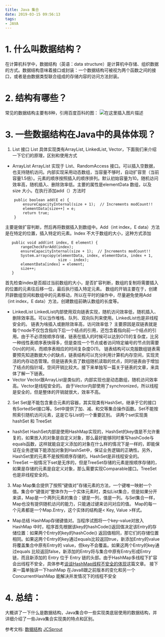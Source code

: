 ```yaml
---
title: Java 集合
date: 2019-03-15 09:56:13
tags:
- JAVA
---
```


# 1.	什么叫数据结构？
在计算机科学中，数据结构（英语：data structure）是计算机中存储、组织数据的方式。数据结构意味着接口或封装：一个数据结构可被视为两个函数之间的接口，或者是由数据类型联合组成的存储内容的访问方法封装。
# 2. 结构有哪些？
常见的数据结构主要有8种，引用百度百科的图：
 ![在这里插入图片描述](https://img-blog.csdnimg.cn/20190228100803325.png)
# 3.	一些数据结构在Java中的具体体现？
1.	List 接口
List 具体实现类有ArrayList, LinkedList, Vector，下面我们来介绍一下它们的原理，区别和使用方式
* ArrayList
ArrayList 实现于 List、RandomAccess 接口。可以插入空数据，也支持随机访问。内部实现采用动态数组，当容量不够时，自动扩容至（当前容量1.5倍）。元素的顺序按照插入的顺序排列。默认初始容量为10。随机访问效率高，随机插入、删除效率低。主要的属性是elementData 数组，以及 size 大小。在执行添加add（）方法时
```
	public boolean add(E e) {
	    ensureCapacityInternal(size + 1);  // Increments modCount!!
	    elementData[size++] = e;
	    return true;
	}
```
 主要是做扩容判断，然后再将数据插入到数组中。Add（int index，E data）方法是在特定的位置，插入特定的元素。Index 不大于数组的大小，这种方式添加
 ```
	public void add(int index, E element) {
	    rangeCheckForAdd(index);
	    ensureCapacityInternal(size + 1);  // Increments modCount!!
	    System.arraycopy(elementData, index, elementData, index + 1,
	                     size - index);
	    elementData[index] = element;
	    size++;
	}
```
首先检查index是否超过当前数组的大小，是否扩容判断，数组的复制将需要插入的位置的元素往后移一位，最后执行插入特定元素。
数组的开销主要在于，创建开辟数组空间和数组中的元素移动，所以在平时的操作中，尽量避免使用Add（int index，E data）方法，创建数组前确认数组的长度等。
* 	LinkedList
LinkedList内部使用双向链表实现，随机访问效率低，随机插入、删除效率高。可以当作堆栈、队列、双向队列来使用。LinkedList也是非线程安全的。
链表为啥插入或删除效率高，访问效率低？
主要原因是双链表就是每个node不仅包含指向下后一个结点的引用，还包含着指向前一个结点的引用。由于不必须按顺序存储，链表在插入的时候可以达到O(1)的复杂度，比另一种线性表顺序表快得多，但是查找一个节点或者访问特定编号的节点则需要O(n)的时间，而顺序表相应的时间复杂度O(1)。
链表结构可以克服数组链表需要预先知道数据大小的缺点，链表结构可以充分利用计算机内存空间，实现灵活的内存动态管理。但是链表失去了数组随机读取的优点，同时链表由于增加了结点的指针域，空间开销比较大。接下来单独写一篇关于链表的文章，来具体了解一下链表。
* Vector
Vector跟ArrayList是类似的，内部实现也是动态数组，随机访问效率高。Vector是线程安全的。
由于Vector内部使用了synchronized，所以线程是安全的，但是整体的开销就很大，效率不高。
2.	Set
Set是不能包含重合元素的容器，其实现类有HashSet，继承于它的接口有SortedSet接口等。Set中提供了加、减、和交等集合操作函数。Set不能按照索引随机访问元素，这是它与List的一个重要区别。
讲两个set实现类 hashSet 和 TreeSet
* 	hashSet
HashSet内部是使用HashMap实现的，HashSet的key值是不允许重复的，如果放入的对象是自定义对象，那么最好能够同时重写hashCode与equals函数，这样就能自定义添加的对象在什么样的情况下是一样的，即能保证在业务逻辑下能添加对象到HashSet中，保证业务逻辑的正确性。另外，HashSet里的元素不是按照顺序存储的。HashSet是非线程安全的。
*	TreeSet
一般情况下set是无序的，但是TreeSet存储的元素是按顺序存储的，如果是存储的元素是自定义对象，那么需要实现Comparable接口。TreeSet也是非线程安全的。
3.	Map
Map集合提供了按照“键值对”存储元素的方法，一个键唯一映射一个值。集合中“键值对”整体作为一个实体元素时，类似List集合，但是如果分开来讲，Map是一个两列元素的集合：键是一列，值是一列。与Set集合一样，Map也没有提供随机访问的能力，只能通过键来访问对应的值。
Map的每一个元素都是一个Map.Entry，这个实体的结构是< Key, Value >样式。
* Map总结
HashMap存储键值对。当程序试图将一个key-value对放入 HashMap 中时，程序首先根据该key的hashCode()返回值决定该Entry的存储位置：如果两个Entry的key的hashCode() 返回值相同，那它们的存储位置相同。如果这两个Entry的key通过equals比较返回true，新添加Entry的value将覆盖集合中原有Entry的 value，但key不会覆盖。如果这两个Entry的key通过equals 比较返回false，新添加的Entry将与集合中原有Entry形成Entry 链，而且新添加的 Entry 位于 Entry 链的头部。由于HashMap多线程下扩容会出线程不安全，具体参考[谈谈HashMap线程不安全的体现]( https://blog.csdn.net/qq_24184997/article/details/87979866)这篇文章。
接下来一篇单独讲一下hashMap 在Java8跟之前版本的变化和另一个ConcurrentHashMap 能解决并发情况下的线程不安全
# 4. 总结：
大概讲了一下什么是数据结构，Java集合中一些实现类底层使用的数据结构，并详细介绍了一些Java集合实现类的特点和区别。

参考文档:
[数据结构](https://zh.wikipedia.org/zh-hans/%E6%95%B0%E6%8D%AE%E7%BB%93%E6%9E%84)
[JCSprout](https://crossoverjie.top/JCSprout/#/?id=introduction)
